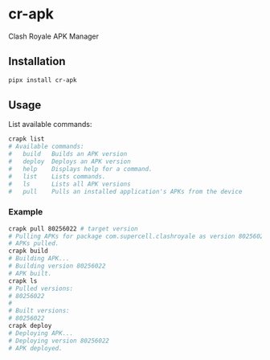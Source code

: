 # cr-apk

Clash Royale APK Manager

## Installation

```bash
pipx install cr-apk
```

## Usage

List available commands:

```bash
crapk list
# Available commands:
#   build   Builds an APK version
#   deploy  Deploys an APK version
#   help    Displays help for a command.
#   list    Lists commands.
#   ls      Lists all APK versions
#   pull    Pulls an installed application's APKs from the device
```

### Example

```bash
crapk pull 80256022 # target version
# Pulling APKs for package com.supercell.clashroyale as version 80256022
# APKs pulled.
crapk build
# Building APK...
# Building version 80256022
# APK built.
crapk ls
# Pulled versions:
# 80256022
#
# Built versions:
# 80256022
crapk deploy
# Deploying APK...
# Deploying version 80256022
# APK deployed.
```
